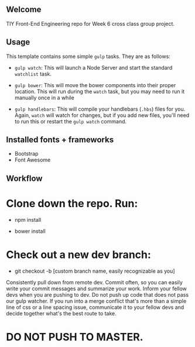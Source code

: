 ## Welcome

TIY Front-End Engineering repo for Week 6 cross class group project.

## Usage

This template contains some simple `gulp` tasks. They are as follows:

- `gulp watch`: This will launch a Node Server and start the standard `watchlist` task.

- `gulp bower`: This will move the bower components into their proper location. This will run during the `watch` task, but you may need to run it manually once in a while

- `gulp handlebars`: This will compile your handlebars (`.hbs`) files for you. Again, `watch` will watch for changes, but if you add new files, you'll need to run this or restart the `gulp watch` command.

## Installed fonts + frameworks

- Bootstrap
- Font Awesome

## Workflow

# Clone down the repo. Run:

- npm install

- bower install

# Check out a new dev branch:

- git checkout -b [custom branch name, easily recognizable as you]

Consistently pull down from remote dev. Commit often, so you can easily write your commit messages and summarize your work. Inform your fellow devs when you are pushing to dev. Do not push up code that does not pass our gulp watcher. If you run into a merge conflict that's more than a simple line of css or a line spacing issue, communicate it to your fellow devs and decide together what's the best route to take.

# DO NOT PUSH TO MASTER.